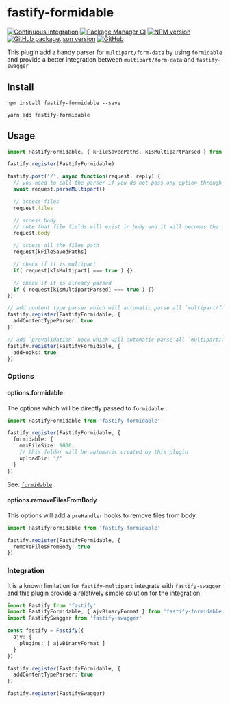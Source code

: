 # fastify-formidable

[![Continuous Integration](https://github.com/climba03003/fastify-formidable/actions/workflows/ci.yml/badge.svg)](https://github.com/climba03003/fastify-formidable/actions/workflows/ci.yml)
[![Package Manager CI](https://github.com/climba03003/fastify-formidable/actions/workflows/package-manager-ci.yml/badge.svg)](https://github.com/climba03003/fastify-formidable/actions/workflows/package-manager-ci.yml)
[![NPM version](https://img.shields.io/npm/v/fastify-formidable.svg?style=flat)](https://www.npmjs.com/package/fastify-formidable)
[![GitHub package.json version](https://img.shields.io/github/package-json/v/climba03003/fastify-formidable)](https://github.com/climba03003/fastify-formidable)
[![GitHub](https://img.shields.io/github/license/climba03003/fastify-formidable)](https://github.com/climba03003/fastify-formidable)

This plugin add a handy parser for `multipart/form-data` by using `formidable` and provide a better integration between `multipart/form-data` and `fastify-swagger`

## Install
```
npm install fastify-formidable --save

yarn add fastify-formidable
```

## Usage

```ts
import FastifyFormidable, { kFileSavedPaths, kIsMultipartParsed } from 'fastify-formidable'

fastify.register(FastifyFormidable)

fastify.post('/', async function(request, reply) {
  // you need to call the parser if you do not pass any option through plugin registration
  await request.parseMultipart()

  // access files
  request.files

  // access body
  // note that file fields will exist in body and it will becomes the file path saved on disk
  request.body

  // access all the files path
  request[kFileSavedPaths]

  // check if it is multipart
  if( request[kIsMultipart] === true ) {}

  // check if it is already parsed
  if ( request[kIsMultipartParsed] === true ) {}
})

// add content type parser which will automatic parse all `multipart/form-data` found
fastify.register(FastifyFormidable, {
  addContentTypeParser: true
})

// add `preValidation` hook which will automatic parse all `multipart/form-data` found
fastify.register(FastifyFormidable, {
  addHooks: true
})
```

### Options

#### options.formidable

The options which will be directly passed to `formidable`.

```ts
import FastifyFormidable from 'fastify-formidable'

fastify.register(FastifyFormidable, {
  formidable: {
    maxFileSize: 1000,
    // this folder will be automatic created by this plugin
    uploadDir: '/'
  }
})
```

See: [`formidable`](https://github.com/node-formidable/formidable#options)

#### options.removeFilesFromBody

This options will add a `preHandler` hooks to remove files from body.

```ts
import FastifyFormidable from 'fastify-formidable'

fastify.register(FastifyFormidable, {
  removeFilesFromBody: true
})
```

### Integration

It is a known limitation for `fastify-multipart` integrate with `fastify-swagger` and this plugin provide a relatively simple solution for the integration.

```ts
import Fastify from 'fastify'
import FastifyFormidable, { ajvBinaryFormat } from 'fastify-formidable'
import FastifySwagger from 'fastify-swagger'

const fastify = Fastify({
  ajv: {
    plugins: [ ajvBinaryFormat ]
  }
})

fastify.register(FastifyFormidable, {
  addContentTypeParser: true
})

fastify.register(FastifySwagger)
```
